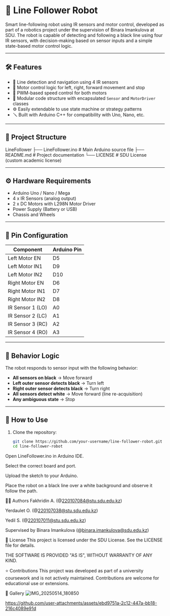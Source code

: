 # 🤖 Line Follower Robot

Smart line-following robot using IR sensors and motor control, developed as part of a robotics project under the supervision of Binara Imankulova at SDU. The robot is capable of detecting and following a black line using four IR sensors, with decision-making based on sensor inputs and a simple state-based motor control logic.

---

## 🛠️ Features

- 🚗 Line detection and navigation using 4 IR sensors
- 🔄 Motor control logic for left, right, forward movement and stop
- 🔌 PWM-based speed control for both motors
- 🧠 Modular code structure with encapsulated `Sensor` and `MotorDriver` classes
- ⚙️ Easily extendable to use state machine or strategy patterns
- 🪛 Built with Arduino C++ for compatibility with Uno, Nano, etc.

---

## 📁 Project Structure

LineFollower
├── LineFollower.ino # Main Arduino source file
├── README.md # Project documentation
└── LICENSE # SDU License (custom academic license)

---

## ⚙️ Hardware Requirements

- Arduino Uno / Nano / Mega
- 4 x IR Sensors (analog output)
- 2 x DC Motors with L298N Motor Driver
- Power Supply (Battery or USB)
- Chassis and Wheels

---

## 🔌 Pin Configuration

| Component         | Arduino Pin |
|-------------------|-------------|
| Left Motor EN     | D5          |
| Left Motor IN1    | D9          |
| Left Motor IN2    | D10         |
| Right Motor EN    | D6          |
| Right Motor IN1   | D7          |
| Right Motor IN2   | D8          |
| IR Sensor 1 (LO)  | A0          |
| IR Sensor 2 (LC)  | A1          |
| IR Sensor 3 (RC)  | A2          |
| IR Sensor 4 (RO)  | A3          |

---

## 🚦 Behavior Logic

The robot responds to sensor input with the following behavior:

- **All sensors on black** → Move forward
- **Left outer sensor detects black** → Turn left
- **Right outer sensor detects black** → Turn right
- **All sensors detect white** → Move forward (line re-acquisition)
- **Any ambiguous state** → Stop

---

## 🧪 How to Use

1. Clone the repository:
   ```bash
   git clone https://github.com/your-username/line-follower-robot.git
   cd line-follower-robot
Open LineFollower.ino in Arduino IDE.

Select the correct board and port.

Upload the sketch to your Arduino.

Place the robot on a black line over a white background and observe it follow the path.

👨‍💻 Authors
Fakhridin A. (@220107084@stu.sdu.edu.kz)

Yerdaulet O. (@220107038@stu.sdu.edu.kz)

Yedil S. (@220107011@stu.sdu.edu.kz)

Supervised by Binara Imankulova (@binara.imankulova@sdu.edu.kz)

📄 License
This project is licensed under the SDU License.
See the LICENSE file for details.

THE SOFTWARE IS PROVIDED "AS IS", WITHOUT WARRANTY OF ANY KIND.

⭐️ Contributions
This project was developed as part of a university coursework and is not actively maintained. Contributions are welcome for educational use or extensions.

📸 Gallery
![IMG_20250514_180850](https://github.com/user-attachments/assets/fb853859-5e6c-4c57-a441-8e86630e188a)


https://github.com/user-attachments/assets/ebd9751a-2c12-447a-bb18-216c4089e91d

